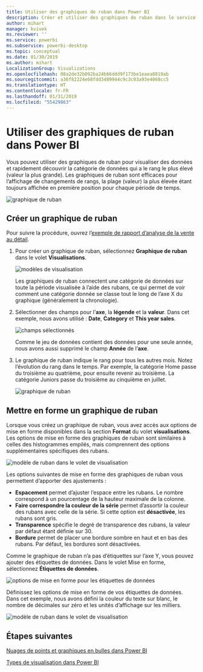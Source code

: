 ```yaml
---
title: Utiliser des graphiques de ruban dans Power BI
description: Créer et utiliser des graphiques de ruban dans le service Power BI et dans Power BI Desktop
author: mihart
manager: kvivek
ms.reviewer: ''
ms.service: powerbi
ms.subservice: powerbi-desktop
ms.topic: conceptual
ms.date: 01/30/2019
ms.author: mihart
LocalizationGroup: Visualizations
ms.openlocfilehash: 08a2de32b092ba24b66ddd9f173be1eaea8819ab
ms.sourcegitcommit: a36f82224e68fdd3489944c9c3c03a93e4068cc5
ms.translationtype: HT
ms.contentlocale: fr-FR
ms.lasthandoff: 01/31/2019
ms.locfileid: "55429863"
---
```

# <a name="use-ribbon-charts-in-power-bi"></a>Utiliser des graphiques de ruban dans Power BI
Vous pouvez utiliser des graphiques de ruban pour visualiser des données et rapidement découvrir la catégorie de données qui a le rang le plus élevé (valeur la plus grande). Les graphiques de ruban sont efficaces pour l’affichage de changements de rangs, la plage (valeur) la plus élevée étant toujours affichée en première position pour chaque période de temps. 

![graphique de ruban](media/desktop-ribbon-charts/ribbon-charts_01.png)

## <a name="create-a-ribbon-chart"></a>Créer un graphique de ruban
Pour suivre la procédure, ouvrez l’[exemple de rapport d’analyse de la vente au détail](../sample-retail-analysis.md). 

1. Pour créer un graphique de ruban, sélectionnez **Graphique de ruban** dans le volet **Visualisations**.

    ![modèles de visualisation](media/desktop-ribbon-charts/ribbon-charts_02.png)

    Les graphiques de ruban connectent une catégorie de données sur toute la période visualisée à l’aide des rubans, ce qui permet de voir comment une catégorie donnée se classe tout le long de l’axe X du graphique (généralement la chronologie).

2. Sélectionner des champs pour l’**axe**, la **légende** et la **valeur**.  Dans cet exemple, nous avons utilisé : **Date**, **Category** et **This year sales**.  

    ![champs sélectionnés](media/desktop-ribbon-charts/power-bi-ribbon-values.png)

    Comme le jeu de données contient des données pour une seule année, nous avons aussi supprimé le champ **Année** de l’**axe**. 

3. Le graphique de ruban indique le rang pour tous les autres mois. Notez l’évolution du rang dans le temps.  Par exemple, la catégorie Home passe du troisième au quatrième, pour ensuite revenir au troisième. La catégorie Juniors passe du troisième au cinquième en juillet. 

    ![graphique de ruban](media/desktop-ribbon-charts/power-bi-ribbon.png)

## <a name="format-a-ribbon-chart"></a>Mettre en forme un graphique de ruban
Lorsque vous créez un graphique de ruban, vous avez accès aux options de mise en forme disponibles dans la section **Format** du volet **visualisations**. Les options de mise en forme des graphiques de ruban sont similaires à celles des histogrammes empilés, mais comprennent des options supplémentaires spécifiques des rubans.

![modèle de ruban dans le volet de visualisation](media/desktop-ribbon-charts/power-bi-format-ribbon.png)

Les options suivantes de mise en forme des graphiques de ruban vous permettent d’apporter des ajustements :

* **Espacement** permet d’ajuster l’espace entre les rubans. Le nombre correspond à un pourcentage de la hauteur maximale de la colonne.
* **Faire correspondre la couleur de la série** permet d’assortir la couleur des rubans avec celle de la série. Si cette option est **désactivée**, les rubans sont gris.
* **Transparence** spécifie le degré de transparence des rubans, la valeur par défaut étant définie sur 30.
* **Bordure** permet de placer une bordure sombre en haut et en bas des rubans. Par défaut, les bordures sont désactivées.

Comme le graphique de ruban n’a pas d’étiquettes sur l’axe Y, vous pouvez ajouter des étiquettes de données. Dans le volet Mise en forme, sélectionnez **Étiquettes de données**. 

![options de mise en forme pour les étiquettes de données](media/desktop-ribbon-charts/power-bi-labels.png)

Définissez les options de mise en forme de vos étiquettes de données.  Dans cet exemple, nous avons défini la couleur du texte sur blanc, le nombre de décimales sur zéro et les unités d’affichage sur les milliers. 

![modèle de ruban dans le volet de visualisation](media/desktop-ribbon-charts/power-bi-data-labels.png)

## <a name="next-steps"></a>Étapes suivantes

[Nuages de points et graphiques en bulles dans Power BI](power-bi-visualization-scatter.md)

[Types de visualisation dans Power BI](power-bi-visualization-types-for-reports-and-q-and-a.md)